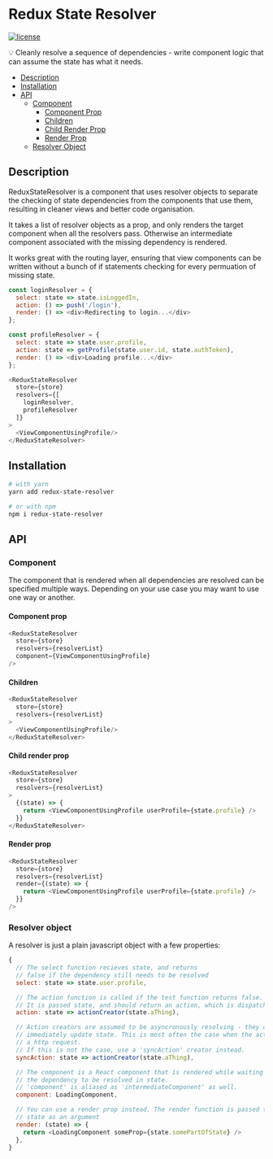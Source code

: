 # Redux State Resolver

[![license](https://img.shields.io/github/license/mashape/apistatus.svg)](https://github.com/francisrstokes/Redux-State-Resolver)

💡 Cleanly resolve a sequence of dependencies -  write component logic that can assume the state has what it needs.

- [Description](#description)
- [Installation](#installation)
- [API](#api)
  - [Component](#component)
    - [Component Prop](#component-prop)
    - [Children](#children)
    - [Child Render Prop](#child-render-prop)
    - [Render Prop](#render-prop)
  - [Resolver Object](#resolver-object)

## Description

ReduxStateResolver is a component that uses resolver objects to separate the checking of state dependencies from the components that use them, resulting in cleaner views and better code organisation.

It takes a list of resolver objects as a prop, and only renders the target component when all the resolvers pass. Otherwise an intermediate component associated with the missing dependency is rendered.

It works great with the routing layer, ensuring that view components can be written without a bunch of if statements checking for every permuation of missing state.

```javascript
const loginResolver = {
  select: state => state.isLoggedIn,
  action: () => push('/login'),
  render: () => <div>Redirecting to login...</div>
};

const profileResolver = {
  select: state => state.user.profile,
  action: state => getProfile(state.user.id, state.authToken),
  render: () => <div>Loading profile...</div>
};

<ReduxStateResolver
  store={store}
  resolvers={[
    loginResolver,
    profileResolver
  ]}
>
  <ViewComponentUsingProfile/>
</ReduxStateResolver>
```

## Installation

```bash
# with yarn
yarn add redux-state-resolver

# or with npm
npm i redux-state-resolver
```

## API

### Component

The component that is rendered when all dependencies are resolved can be specified multiple ways. Depending on your use case you may want to use one way or another.

#### Component prop

```javascript
<ReduxStateResolver
  store={store}
  resolvers={resolverList}
  component={ViewComponentUsingProfile}
/>
```

#### Children

```javascript
<ReduxStateResolver
  store={store}
  resolvers={resolverList}
>
  <ViewComponentUsingProfile/>
</ReduxStateResolver>
```

#### Child render prop

```javascript
<ReduxStateResolver
  store={store}
  resolvers={resolverList}
>
  {(state) => {
    return <ViewComponentUsingProfile userProfile={state.profile} />
  }}
</ReduxStateResolver>
```

#### Render prop

```javascript
<ReduxStateResolver
  store={store}
  resolvers={resolverList}
  render={(state) => {
    return <ViewComponentUsingProfile userProfile={state.profile} />
  }}
/>
```

### Resolver object

A resolver is just a plain javascript object with a few properties:

```javascript
{
  // The select function recieves state, and returns
  // false if the dependency still needs to be resolved
  select: state => state.user.profile,

  // The action function is called if the test function returns false.
  // It is passed state, and should return an action, which is dispatched.
  action: state => actionCreator(state.aThing),

  // Action creators are assumed to be asyncronously resolving - they do not
  // immediately update state. This is most often the case when the action starts
  // a http request.
  // If this is not the case, use a 'syncAction' creator instead.
  syncAction: state => actionCreator(state.aThing),

  // The component is a React component that is rendered while waiting for
  // the dependency to be resolved in state.
  // 'component' is aliased as 'intermediateComponent' as well.
  component: LoadingComponent,

  // You can use a render prop instead. The render function is passed the store
  // state as an argument
  render: (state) => {
    return <LoadingComponent someProp={state.somePartOfState} />
  },
}
```
